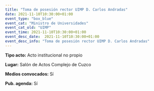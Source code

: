 ```yaml
---
title: "Toma de posesión rector UIMP D. Carlos Andradas"
date: 2021-11-10T10:30:00+01:00
event_type: "box_blue" 
event_cat: "Ministro de Universidades"
event_cat_old: "UIMP"
event_time: 2021-11-10T10:30:00+01:00
event_desc_date:  2021-11-10T10:30:00+01:00
event_desc_info: "Toma de posesión rector UIMP D. Carlos Andradas"
---
```

<p class="card-light list_schedule_description"><b>Tipo acto:</b> Acto institucional no propio
</p>
<p class="card-light list_schedule_description"><b>Lugar:</b> Salón de Actos Complejo de Cuzco
</p>
<p class="card-light list_schedule_description"><b>Medios convocados:</b> Sí
</p>
<p class="card-light list_schedule_description"><b>Pub. agenda:</b> Sí
</p>